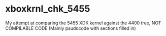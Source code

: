 # xboxkrnl_chk_5455
My attempt at comparing the 5455 XDK kernel against the 4400 tree, NOT COMPILABLE CODE (Mainly psudocode with sections filled in)
